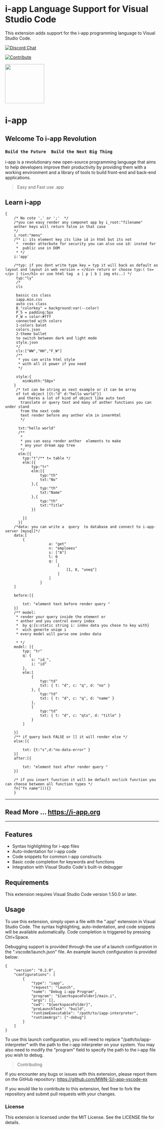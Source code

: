 # i-app Language Support for Visual Studio Code
This extension adds support for the i-app programming language to Visual Studio Code.

[![Discord Chat](https://img.shields.io/badge/chat-discord-blue.svg)](https://discord.gg/N5Z7Z8NF)

[![Contribute](https://img.shields.io/badge/help-contribute-551A8B.svg)](https://github.com/MWN-S/i-app)

[<img src="https://i-app.org/img/i-app.gif" width="128"/>](https://i-app.org)

#   i-app

## Welcome To  i-app Revolution
### `Build the Future  Build the Next Big Thing`
i-app is a revolutionary new open-source programming language that aims to help developers improve their productivity by providing them with a working environment and a library of tools to build front-end and back-end applications.

> Easy and Fast use .app
## Learn i-app
```
{
    /* No cote ',' or ';'  */ 
    /*you can easy render any componet app by i_root:"filename" 
    anther keys will return false in that case
    */
    i_root:"menu"
    /** i: its element key its like id in html but its not
     *  render atterbute for security you can also use id: insted for
     *  public use in DOM 
     * */
    i:'app'
    
    /*typ: if you dont write type key = typ it will back as default as layout and layout in web version = </div> return or choose typ:( tx=</p> | ti=</h1> or use html tag  a | p | b | img etc..) */
     typ:"ly"
     /*
     cls 
     
     bassic css class
     iapp.min.css
     auto css class 
     B_"colorkey" = background:var(--color)
     P_5 = padding:5px
     F_W = color:#fff
     connected with colors
     1-colors balet 
     colors.json 
     2-theme ballet 
     to switch between dark and light mode 
     style.json  
     */
     cls:["WW","HH","F_W"]
     /**
      * you can write html style
      * with all it power if you need
      */
     
     style:{
        minWidth:"50px"
    }
     /* txt can be string as next example or it can be array 
     of txt object [{t:"d" d:"hello world"}]
      and theres a lot of kind of object like auto text
       translate or query text and many of anther functions you can under stand 
       from the next code
       text render before any anther elm in innerHtml
       */
       
      txt:"hello world"
      /**
       * 
       * you can easy render anther  elements to make 
       * any your dream app tree 
       */
      elm:[{
        typ:"t"/** t= table */
        elm:[{
            typ:"tr"
            elm:[{
                typ:"th"
                txt:"No"
            },{
                typ:"th"
                txt:"Name"
            },{
                typ:"th"
                txt:"Title"
            }]

        }]
      }]
    /*data: you can write a  query  to database and connect to i-app-server [mysql]*/
    data:[
        {
                    a: "get"
                    n: "emploees"
                    s: ["A"]
                    l: 0
                    q: [
                        [
                            [1, 0, "uneq"]
                        ]
                    ]
                }
    ]
   
    before:[{
       
        txt: "element text before render query "
    }]
    /** model: 
     * render your query inside the etement or 
     * anther and you control every index
     *  by q:{s:static string i: index data you chose to key with}
     *  wich generte uniqe i 
     * every model will parse one index data

     * */
    model: [{
        typ: "tr"
        q: {
            s: "id_",
            i: "id"
        },
        elm:[
            {
                typ:"td"
                txt: { t: "d", c: "q", d: "no" }
            }, {
                typ:"td"
                txt: { t: "d", c: "q", d: "name" }
            },
            {
                typ:"td"
                txt: { t: "d", c: "qtx", d: "title" }
            }
        ]
       
    }]
    /** if query back FALSE or [] it will render else */
    else:[{
       
        txt: {t:"s",d:"no-data-error" }
    }]
    after:[{
       
        txt: "element text after render query "
    }]

    /* if you insert function it will be default onclick function you can choose between all function types */
    fn["fn name"](){}
    }
```
---
## Read More ... https://i-app.org

---



## Features
* Syntax highlighting for i-app files
* Auto-indentation for i-app code
* Code snippets for common i-app constructs
* Basic code completion for keywords and functions
* Integration with Visual Studio Code's built-in debugger
## Requirements
This extension requires Visual Studio Code version 1.50.0 or later.

## Usage
To use this extension, simply open a file with the ".app" extension in Visual Studio Code. The syntax highlighting, auto-indentation, and code snippets will be available automatically. Code completion is triggered by pressing Ctrl+Space.

Debugging support is provided through the use of a launch configuration in the ".vscode/launch.json" file. An example launch configuration is provided below:
```
{
    "version": "0.2.0",
    "configurations": [
        {
            "type": "iapp",
            "request": "launch",
            "name": "Debug i-app Program",
            "program": "${workspaceFolder}/main.i",
            "args": [],
            "cwd": "${workspaceFolder}",
            "preLaunchTask": "build",
            "runtimeExecutable": "/path/to/iapp-interpreter",
            "runtimeArgs": ["-debug"]
        }
    ]
}

```
To use this launch configuration, you will need to replace "/path/to/iapp-interpreter" with the path to the i-app interpreter on your system. You may also need to modify the "program" field to specify the path to the i-app file you wish to debug.

> Contributing

If you encounter any bugs or issues with this extension, please report them on the GitHub repository: https://github.com/MWN-S/i-app-vscode-ex

If you would like to contribute to this extension, feel free to fork the repository and submit pull requests with your changes.

### License
This extension is licensed under the MIT License. See the LICENSE file for details.
